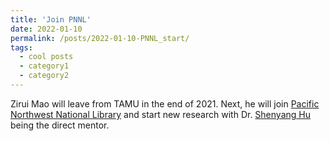 ```yaml
---
title: 'Join PNNL'
date: 2022-01-10
permalink: /posts/2022-01-10-PNNL_start/
tags:
  - cool posts
  - category1
  - category2
---
```


Zirui Mao will leave from TAMU in the end of 2021. Next, he will join [Pacific Northwest National Library](https://www.pnnl.gov/) and start new research with Dr. [Shenyang Hu](https://scholar.google.com/citations?user=_lq5saoAAAAJ&hl=en) being the direct mentor. 
